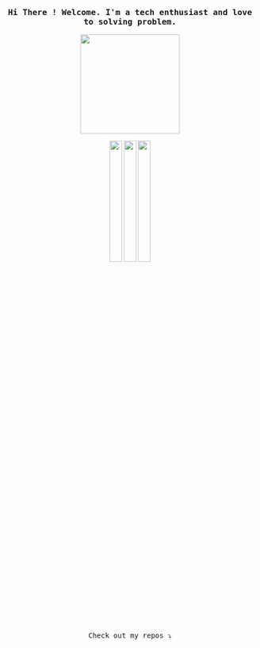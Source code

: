 <h3 align="center"><samp> Hi There ! Welcome. I'm a tech enthusiast and love to solving problem.  </samp></h3>

<p align="center">
  <img width="200" src="https://c.tenor.com/nHBgEK6zEQMAAAAj/cat-gray.gif">
</p>

<p align="center">
<a href= "https://www.linkedin.com/in/md-anisujjaman/"><img height="25%" width="25" src="https://img.icons8.com/color/48/000000/linkedin.png"/></a>
<a href= "https://www.facebook.com/Anisujjaman.Md"><img height="25%" width="25" src="https://img.icons8.com/fluency/48/000000/facebook-new.png"/></a>
<a href= "mailto:contact.anisujjaman@gmail.com"><img height="25%" width="25" src="https://img.icons8.com/color/48/000000/gmail-new.png"/></a>
</p>

<p align="center"><samp>
Check out my repos ⤵️
  </samp>
</p>
